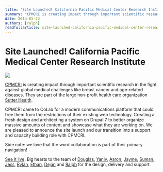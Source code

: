 ```yaml
---
title: "Site Launched! California Pacific Medical Center Research Institute"
summary: "CPMCRI is creating impact through important scientific research in the fight against global medical challenges like breast cancer and age-related diseases. They are part of the large non-profit health care organization Sutter Health."
date: 2014-05-23
authors: [ralph]
readfullarticle: site-launched-california-pacific-medical-center-research-institute
---
```


# Site Launched! California Pacific Medical Center Research Institute

<a href="http://www.cpmcri-currents.org/"><img src="/assets/img/blog/2014-05-23.jpg" class="center-element"></a>

<a href="http://www.cpmcri-currents.org/">CPMCRI</a> is creating impact through important scientific research in the fight against global medical challenges like breast cancer and age-related diseases. They are part of the large non-profit health care organization [Sutter Health](http://www.cpmc.org/).

CPMCRI came to CoLab for a modern communications platform that could free them from the restrictions of their existing web technology. Creating a fresh design and architecting a system on Drupal 7 to better organize massive amounts of content and showcase what they are working on. We are pleased to announce the site launch and our transition into a support and capacity building role with CPMCRI.

Side note: we love that the word collaboration is part of their primary navigation!

[See it live](http://www.cpmcri-currents.org/). Big hearts to the team of [Douglas](http://colab.coop/team), [Yaniv](http://colab.coop/team), [Aaron](http://colab.coop/team), [Jayme](http://colab.coop/team), [Suman](http://colab.coop/team), [Jess](http://colab.coop/team), [Rylan](http://colab.coop/team), [Ethan](http://colab.coop/team), [Dejan](http://colab.coop/team) and [Ralph](http://colab.coop/team) for the design, delivery and support.
